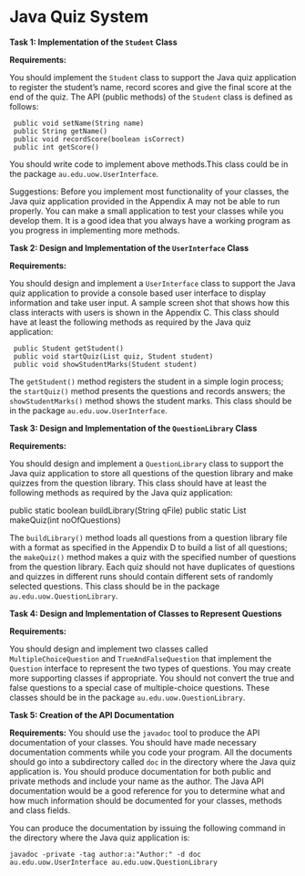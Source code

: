 Java Quiz System
=====================
**Task 1: Implementation of the `Student` Class**


**Requirements:**


You should implement the `Student` class to support the Java quiz application to register the student’s name, record scores and give the final score at the end of the quiz. The API (public methods) of the `Student` class is defined as follows:


     public void setName(String name) 
     public String getName() 
     public void recordScore(boolean isCorrect) 
     public int getScore()


You should write code to implement above methods.This class could be in the package `au.edu.uow.UserInterface`.


Suggestions: Before you implement most functionality of your classes, the Java quiz application provided in the Appendix A may not be able to run properly. You can make a small application to test your classes while you develop them. It is a good idea that you always have a working program as you progress in implementing more methods.


**Task 2: Design and Implementation of the `UserInterface` Class**


**Requirements:**


You should design and implement a `UserInterface` class to support the Java quiz application to provide a console based user interface to display information and take user input. A sample screen shot that shows how this class interacts with users is shown in the Appendix C. This class should have at least the following methods as required by the Java quiz application:


     public Student getStudent()
     public void startQuiz(List quiz, Student student) 
     public void showStudentMarks(Student student)


The `getStudent()` method registers the student in a simple login process; the `startQuiz()` method presents the questions and records answers; the `showStudentMarks()` method shows the student marks. This class should be in the package `au.edu.uow.UserInterface`.


**Task 3: Design and Implementation of the `QuestionLibrary` Class**


**Requirements:**


You should design and implement a `QuestionLibrary` class to support the Java quiz application to store all questions of the question library and make quizzes from the question library. This class should have at least the following methods as required by the Java quiz application:


   public static boolean buildLibrary(String qFile)
   public static List makeQuiz(int noOfQuestions)


The `buildLibrary()` method loads all questions from a question library file with a format as specified in the Appendix D to build a list of all questions; the `makeQuiz()` method makes a quiz with the specified number of questions from the question library. Each quiz should not have duplicates of questions and quizzes in different runs should contain different sets of randomly selected questions. This class should be in the package `au.edu.uow.QuestionLibrary`.


**Task 4: Design and Implementation of Classes to Represent Questions**


**Requirements:**


You should design and implement two classes called `MultipleChoiceQuestion` and `TrueAndFalseQuestion` that implement the `Question` interface to represent the two types of questions. You may create more supporting classes if appropriate. You should not convert the true and false questions to a special case of multiple-choice questions. These classes should be in the package `au.edu.uow.QuestionLibrary`.


**Task 5: Creation of the API Documentation**


**Requirements:**
You should use the `javadoc` tool to produce the API documentation of your classes. You should have made necessary documentation comments while you code your program. All the documents should go into a subdirectory called `doc` in the directory where the Java quiz application is. You should produce documentation for both public and private methods and include your name as the author. The Java API documentation would be a good reference for you to determine what and how much information should be documented for your classes, methods and class fields.


You can produce the documentation by issuing the following command in the directory where the Java quiz application is:

    javadoc -private -tag author:a:"Author:" -d doc au.edu.uow.UserInterface au.edu.uow.QuestionLibrary
